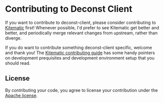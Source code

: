 # Contributing to Deconst Client

If you want to contribute to deconst-client, please consider contributing to [Kitematic](https://github.com/kitematic/kitematic) first! Whenever possible, I'd prefer to see Kitematic get better and better, and periodically merge relevant changes from upstream, rather than diverge.

If you do want to contribute something deconst-client specific, welcome and thank you! The [Kitematic contributing guide](https://github.com/kitematic/kitematic/blob/master/CONTRIBUTING.md) has some handy pointers on development prequisites and development environment setup that you should read.

## License

By contributing your code, you agree to license your contribution under the [Apache license](https://github.com/smashwilson/kite-shell/blob/master/LICENSE).

<!-- Modified from upstream by Ash Wilson -->

